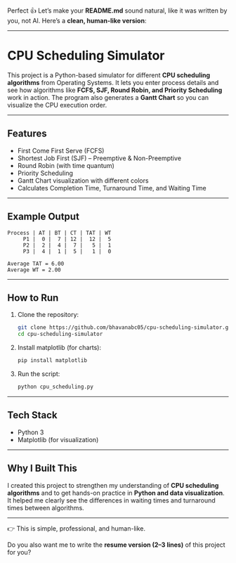 Perfect 👍 Let’s make your **README.md** sound natural, like it was written by you, not AI. Here’s a **clean, human-like version**:

---

# CPU Scheduling Simulator

This project is a Python-based simulator for different **CPU scheduling algorithms** from Operating Systems.
It lets you enter process details and see how algorithms like **FCFS, SJF, Round Robin, and Priority Scheduling** work in action.
The program also generates a **Gantt Chart** so you can visualize the CPU execution order.

---

## Features

* First Come First Serve (FCFS)
* Shortest Job First (SJF) – Preemptive & Non-Preemptive
* Round Robin (with time quantum)
* Priority Scheduling
* Gantt Chart visualization with different colors
* Calculates Completion Time, Turnaround Time, and Waiting Time

---

## Example Output

```
Process | AT | BT | CT | TAT | WT
     P1 |  0 |  7 | 12 |  12 |  5
     P2 |  2 |  4 |  7 |   5 |  1
     P3 |  4 |  1 |  5 |   1 |  0

Average TAT = 6.00
Average WT = 2.00
```

---

## How to Run

1. Clone the repository:

   ```bash
   git clone https://github.com/bhavanabc05/cpu-scheduling-simulator.git
   cd cpu-scheduling-simulator
   ```
2. Install matplotlib (for charts):

   ```bash
   pip install matplotlib
   ```
3. Run the script:

   ```bash
   python cpu_scheduling.py
   ```

---

## Tech Stack

* Python 3
* Matplotlib (for visualization)

---

## Why I Built This

I created this project to strengthen my understanding of **CPU scheduling algorithms** and to get hands-on practice in **Python and data visualization**. It helped me clearly see the differences in waiting times and turnaround times between algorithms.

---

👉 This is simple, professional, and human-like.

Do you also want me to write the **resume version (2–3 lines)** of this project for you?
